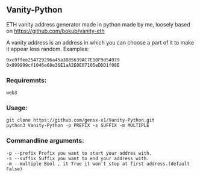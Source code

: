 ## Vanity-Python
ETH vanity address generator made in python made by me, loosely based on https://github.com/bokub/vanity-eth

A vanity address is an address in which you can choose a part of it to make it appear less random.
Examples:
```
0xc0ffee254729296a45a3885639AC7E10F9d54979
0x999999cf1046e68e36E1aA2E0E07105eDDD1f08E
```

### Requiremnts:
```
web3
```
### Usage:
```
git clone https://github.com/gensx-x1/Vanity-Python.git
python3 Vanity-Python -p PREFIX -s SUFFIX -m MULTIPLE
```

### Commandline arguments:
```
-p --prefix Prefix you want to start your addres with.
-s --suffix Suffix you want to end your address with.
-m --multiple Bool , it True it won't stop at first address.(default False)
```
